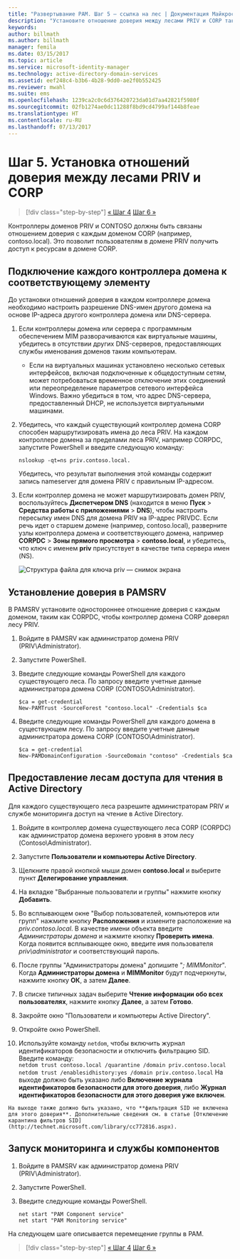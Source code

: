 ```yaml
---
title: "Развертывание PAM. Шаг 5 — ссылка на лес | Документация Майкрософт"
description: "Установите отношение доверия между лесами PRIV и CORP таким образом, чтобы привилегированные пользователи в PRIV могли обращаться к ресурсам в CORP."
keywords: 
author: billmath
ms.author: billmath
manager: femila
ms.date: 03/15/2017
ms.topic: article
ms.service: microsoft-identity-manager
ms.technology: active-directory-domain-services
ms.assetid: eef248c4-b3b6-4b28-9dd0-ae2f0b552425
ms.reviewer: mwahl
ms.suite: ems
ms.openlocfilehash: 1239ca2c0c6d376420723da01d7aa42821f5980f
ms.sourcegitcommit: 02fb1274ae0dc11288f8bd9cd4799af144b8feae
ms.translationtype: HT
ms.contentlocale: ru-RU
ms.lasthandoff: 07/13/2017
---
```

# <a name="step-5--establish-trust-between-priv-and-corp-forests"></a>Шаг 5. Установка отношений доверия между лесами PRIV и CORP

>[!div class="step-by-step"]
[« Шаг 4](step-4-install-mim-components-on-pam-server.md)
[Шаг 6 »](step-6-transition-group-to-pam.md)


Контроллеры доменов PRIV и CONTOSO должны быть связаны отношением доверия с каждым доменом CORP (например, contoso.local). Это позволит пользователям в домене PRIV получить доступ к ресурсам в домене CORP.

## <a name="connect-each-domain-controller-to-its-counterpart"></a>Подключение каждого контроллера домена к соответствующему элементу

До установки отношений доверия в каждом контроллере домена необходимо настроить разрешение DNS-имен другого домена на основе IP-адреса другого контроллера домена или DNS-сервера.

1.  Если контроллеры домена или сервера с программным обеспечением MIM разворачиваются как виртуальные машины, убедитесь в отсутствии других DNS-серверов, предоставляющих службы именования доменов таким компьютерам.
    - Если на виртуальных машинах установлено несколько сетевых интерфейсов, включая подключенные к общедоступным сетям, может потребоваться временное отключение этих соединений или переопределение параметров сетевого интерфейса Windows. Важно убедиться в том, что адрес DNS-сервера, предоставленный DHCP, не используется виртуальными машинами.

2.  Убедитесь, что каждый существующий контроллер домена CORP способен маршрутизировать имена до леса PRIV. На каждом контроллере домена за пределами леса PRIV, например CORPDC, запустите PowerShell и введите следующую команду:

    ```
    nslookup -qt=ns priv.contoso.local.
    ```
    Убедитесь, что результат выполнения этой команды содержит запись nameserver для домена PRIV с правильным IP-адресом.

3.  Если контроллер домена не может маршрутизировать домен PRIV, воспользуйтесь **Диспетчером DNS** (находится в меню **Пуск** > **Средства работы с приложениями** > **DNS**), чтобы настроить пересылку имен DNS для домена PRIV на IP-адрес PRIVDC. Если речь идет о старшем домене (например, contoso.local), разверните узлы контроллера домена и соответствующего домена, например **CORPDC** > **Зоны прямого просмотра** > **contoso.local**, и убедитесь, что ключ с именем **priv** присутствует в качестве типа сервера имен (NS).

    ![Структура файла для ключа priv — снимок экрана](./media/PAM_GS_DNS_Manager.png)

## <a name="establish-trust-on-pamsrv"></a>Установление доверия в PAMSRV

В PAMSRV установите одностороннее отношение доверия с каждым доменом, таким как CORPDC, чтобы контроллер домена CORP доверял лесу PRIV.

1. Войдите в PAMSRV как администратор домена PRIV (PRIV\Administrator).

2.  Запустите PowerShell.

3.  Введите следующие команды PowerShell для каждого существующего леса. По запросу введите учетные данные администратора домена CORP (CONTOSO\Administrator).

    ```
    $ca = get-credential
    New-PAMTrust -SourceForest "contoso.local" -Credentials $ca
    ```

4.  Введите следующие команды PowerShell для каждого домена в существующем лесу. По запросу введите учетные данные администратора домена CORP (CONTOSO\Administrator).

    ```
    $ca = get-credential
    New-PAMDomainConfiguration -SourceDomain "contoso" -Credentials $ca
    ```

## <a name="give-forests-read-access-to-active-directory"></a>Предоставление лесам доступа для чтения в Active Directory

Для каждого существующего леса разрешите администраторам PRIV и службе мониторинга доступ на чтение в Active Directory.

1.  Войдите в контроллер домена существующего леса CORP (CORPDC) как администратор домена верхнего уровня в этом лесу (Contoso\Administrator).  
2.  Запустите **Пользователи и компьютеры Active Directory**.  
3.  Щелкните правой кнопкой мыши домен **contoso.local** и выберите пункт **Делегирование управления**.  
4.  На вкладке "Выбранные пользователи и группы" нажмите кнопку **Добавить**.  
5.  Во всплывающем окне "Выбор пользователей, компьютеров или групп" нажмите кнопку **Расположения** и измените расположение на *priv.contoso.local*.  В качестве имени объекта введите *Администраторы домена* и нажмите кнопку **Проверить имена**. Когда появится всплывающее окно, введите имя пользователя *priv\administrator* и соответствующий пароль.  
6.  После группы "Администраторы домена" допишите "*; MIMMonitor*". Когда **Администраторы домена** и **MIMMonitor** будут подчеркнуты, нажмите кнопку **ОК**, а затем **Далее**.  
7.  В списке типичных задач выберите **Чтение информации обо всех пользователях**, нажмите кнопку **Далее**, а затем **Готово**.  
8.  Закройте окно "Пользователи и компьютеры Active Directory".

9.  Откройте окно PowerShell.  
10.  Используйте команду `netdom`, чтобы включить журнал идентификаторов безопасности и отключить фильтрацию SID. Введите команду:  
    ```
    netdom trust contoso.local /quarantine /domain priv.contoso.local
    netdom trust /enablesidhistory:yes /domain priv.contoso.local
    ```
    На выходе должно быть указано либо **Включение журнала идентификаторов безопасности для этого доверия**, либо **Журнал идентификаторов безопасности для этого доверия уже включен**.

    На выходе также должно быть указано, что **фильтрация SID не включена для этого доверия**. Дополнительные сведения см. в статье [Отключение карантина фильтров SID](http://technet.microsoft.com/library/cc772816.aspx).

## <a name="start-the-monitoring-and-component-services"></a>Запуск мониторинга и службы компонентов

1.  Войдите в PAMSRV как администратор домена PRIV (PRIV\Administrator).

2.  Запустите PowerShell.

3.  Введите следующие команды PowerShell.

    ```
    net start "PAM Component service"
    net start "PAM Monitoring service"
    ```

На следующем шаге описывается перемещение группы в PAM.

>[!div class="step-by-step"]
[« Шаг 4](step-4-install-mim-components-on-pam-server.md)
[Шаг 6 »](step-6-transition-group-to-pam.md)
